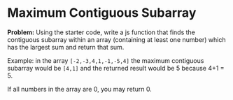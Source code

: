 # Maximum Contiguous Subarray

**Problem:** Using the starter code, write a js function that finds the contiguous subarray within an array (containing at least one number) which has the largest sum and return that sum.

Example: in the array `[-2,-3,4,1,-1,-5,4]` the maximum contiguous subarray would be `[4,1]` and the returned result would be 5 because 4+1 = 5.

If all numbers in the array are 0, you may return 0.

